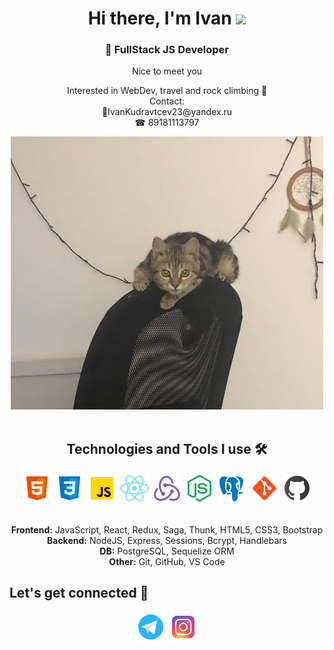 <h1 align="center"> Hi there, I'm Ivan
 <img src="https://github.com/blackcater/blackcater/raw/main/images/Hi.gif" height="32"/></h1>
<h3 align="center">🚀 FullStack JS Developer</h3>
<div align="center">
<p>Nice to meet you<p/>
Interested in WebDev, travel and rock climbing 🧗 <br>
Contact: 
 <br/>
📩IvanKudravtcev23@yandex.ru
 <br/>
 ☎ 89181113797
</div>
<div align=center><img width='500' src='https://github.com/Ivan-Kudryavcev/Ivan-Kudryavcev/blob/main/IMG/IMG_4245.JPG'></img></div>
<br/>
<div align="center">
  <h2>Technologies and Tools I use 🛠️</h2>
  <a href='#'><img src='/IMG/icons8-html-5-48.png'></img></a>
  <a href='#'><img src='/IMG/icons8-css3-48.png'></img></a>
  <a href='#'><img src='/IMG/icons8-javascript-48.png'></img></a>
  <a href='#'><img src='/IMG/icons8-react-native-48.png'></img></a>
  <a href='#'><img src='/IMG/icons8-redux-48.png'></img></a>
  <a href='#'><img src='/IMG/icons8-node-js-48.png'></img></a>
  <a href='#'><img src='/IMG/icons8-postgresql-48.png'></img></a>
  <a href='#'><img src='/IMG/icons8-git-48.png'></img></a>
  <a href='#'><img src='/IMG/icons8-github-48.png'></img></a>
  
  </br>
  </br>
  
  <span>**Frontend:** JavaScript, React, Redux, Saga, Thunk, HTML5, CSS3, Bootstrap</span></br>
  <span>**Backend:** NodeJS, Express, Sessions, Bcrypt, Handlebars</span></br>
  <span>**DB:** PostgreSQL, Sequelize ORM</span></br>
  <span>**Other:** Git, GitHub, VS Code</span></br>
</div>
<h2>Let's get connected 🤝</h2>
<div align="center">
  <a href='https://telegram.me/ivan_kudryavtcev'><img src='/IMG/icons8-telegram-app-48.png'></img></a>
  <a href='https://instagram.com/ivan_yllo?r=nametag'><img src='/IMG/icons8-instagram-48.png'></img></a>
</div>
<!--
**Ivan-Kudryavcev/Ivan-Kudryavcev** is a ✨ _special_ ✨ repository because its `README.md` (this file) appears on your GitHub profile.

Here are some ideas to get you started:

- 🔭 I’m currently working on ...
- 🌱 I’m currently learning ...
- 👯 I’m looking to collaborate on ...
- 🤔 I’m looking for help with ...
- 💬 Ask me about ...
- 📫 How to reach me: ...
- 😄 Pronouns: ...
- ⚡ Fun fact: ...
-->
